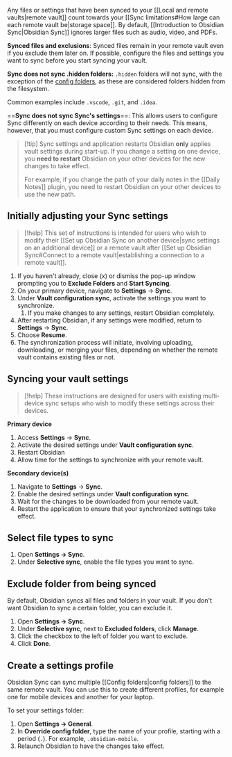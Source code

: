 Any files or settings that have been synced to your [[Local and remote vaults|remote vault]] count towards your [[Sync limitations#How large can each remote vault be|storage space]]. By default, [[Introduction to Obsidian Sync|Obsidian Sync]] ignores larger files such as audio, video, and PDFs.

**Synced files and exclusions**:
Synced files remain in your remote vault even if you exclude them later on. If possible, configure the files and settings you want to sync before you start syncing your vault.

**Sync does not sync .hidden folders:**
`.hidden` folders will not sync, with the exception of the [config folders](app://obsidian.md/Config%20folders), as these are considered folders hidden from the filesystem.

Common examples include `.vscode`, `.git`, and `.idea`.

==**Sync does not sync Sync's settings**==:
This allows users to configure Sync differently on each device according to their needs. This means, however, that you must configure custom Sync settings on each device.

> [!tip] Sync settings and application restarts
> Obsidian **only** applies vault settings during start-up. If you change a setting on one device, you **need to restart** Obsidian on your other devices for the new changes to take effect. 
> 
> For example, if you change the path of your daily notes in the [[Daily Notes]] plugin, you need to restart Obsidian on your other devices to use the new path.

## Initially adjusting your Sync settings


> [!help] This set of instructions is intended for users who wish to modify their [[Set up Obsidian Sync on another device|sync settings on an additional device]] or a remote vault after [[Set up Obsidian Sync#Connect to a remote vault|establishing a connection to a remote vault]].

1. If you haven't already, close (x) or dismiss the pop-up window prompting you to **Exclude Folders** and **Start Syncing**.
2. On your primary device, navigate to **Settings** → **Sync**.
3. Under **Vault configuration sync**, activate the settings you want to synchronize.
    1. If you make changes to any settings, restart Obsidian completely.
4. After restarting Obsidian, if any settings were modified, return to **Settings** → **Sync**.
5. Choose **Resume**.
6. The synchronization process will initiate, involving uploading, downloading, or merging your files, depending on whether the remote vault contains existing files or not.


## Syncing your vault settings

> [!help] These instructions are designed for users with existing multi-device sync setups who wish to modify these settings across their devices.

**Primary device**
1. Access **Settings** → **Sync**.
2. Activate the desired settings under **Vault configuration sync**.
3. Restart Obsidian
4. Allow time for the settings to synchronize with your remote vault.

**Secondary device(s)**
1. Navigate to **Settings** → **Sync**.
2. Enable the desired settings under **Vault configuration sync**.
3. Wait for the changes to be downloaded from your remote vault.
4. Restart the application to ensure that your synchronized settings take effect.

## Select file types to sync

1. Open **Settings → Sync**.
2. Under **Selective sync**, enable the file types you want to sync.

## Exclude folder from being synced

By default, Obsidian syncs all files and folders in your vault. If you don't want Obsidian to sync a certain folder, you can exclude it.

1. Open **Settings → Sync**.
2. Under **Selective sync**, next to **Excluded folders**, click **Manage**.
3. Click the checkbox to the left of folder you want to exclude.
4. Click **Done**.

## Create a settings profile

Obsidian Sync can sync multiple [[Config folders|config folders]] to the same remote vault. You can use this to create different profiles, for example one for mobile devices and another for your laptop.

To set your settings folder:

1. Open **Settings → General**.
2. In **Override config folder**, type the name of your profile, starting with a period (`.`). For example, `.obsidian-mobile`.
3. Relaunch Obsidian to have the changes take effect. 
